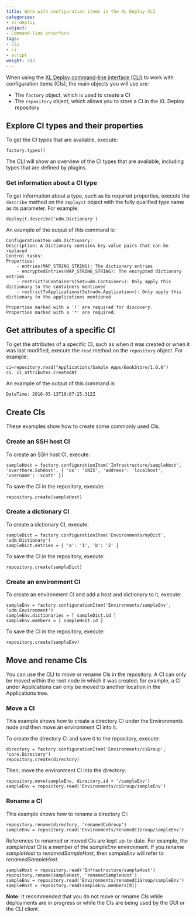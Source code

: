 ```yaml
---
title: Work with configuration items in the XL Deploy CLI
categories:
- xl-deploy
subject:
- Command-line interface
tags:
- cli
- ci
- script
weight: 243
---
```


When using the [XL Deploy command-line interface (CLI)](/xl-deploy/concept/getting-started-with-the-xl-deploy-cli.html) to work with configuration items (CIs), the main objects you will use are:

* The `factory` object, which is used to create a CI
* The `repository` object, which allows you to store a CI in the XL Deploy repository

## Explore CI types and their properties

To get the CI types that are available, execute:

    factory.types()

The CLI will show an overview of the CI types that are available, including types that are defined by plugins.

### Get information about a CI type

To get information about a type, such as its required properties, execute the `describe` method on the `deployit` object with the fully qualified type name as its parameter. For example:

    deployit.describe('udm.Dictionary')

An example of the output of this command is:

    ConfigurationItem udm.Dictionary:
    Description: A Dictionary contains key-value pairs that can be replaced
    Control tasks:
    Properties:
        - entries(MAP_STRING_STRING): The dictionary entries
        - encryptedEntries(MAP_STRING_STRING): The encrypted dictionary entries
        - restrictToContainers(Set<udm.Container>): Only apply this dictionary to the containers mentioned
        - restrictToApplications(Set<udm.Application>): Only apply this dictionary to the applications mentioned

    Properties marked with a '!' are required for discovery.
    Properties marked with a '*' are required.

## Get attributes of a specific CI

To get the attributes of a specific CI, such as when it was created or when it was last modified, execute the `read` method on the `repository` object. For example:

    ci=repository.read("Applications/Sample Apps/BookStore/1.0.0")
    ci._ci_attributes.createdAt

An example of the output of this command is:

    DateTime: 2016-05-13T10:07:25.312Z

## Create CIs

These examples show how to create some commonly used CIs.

### Create an SSH host CI

To create an SSH host CI, execute:

    sampleHost = factory.configurationItem('Infrastructure/sampleHost', 'overthere.SshHost', { 'os': 'UNIX', 'address': 'localhost', 'username': 'scott' })

To save the CI in the repository, execute:

    repository.create(sampleHost)

### Create a dictionary CI

To create a dictionary CI, execute:

    sampleDict = factory.configurationItem('Environments/myDict', 'udm.Dictionary')
    sampleDict.entries = { 'a': '1', 'b': '2' }

To save the CI in the repository, execute:

    repository.create(sampleDict)

### Create an environment CI

To create an environment CI and add a host and dictionary to it, execute:

    sampleEnv = factory.configurationItem('Environments/sampleEnv', 'udm.Environment')
    sampleEnv.dictionaries = [ sampleDict.id ]
    sampleEnv.members = [ sampleHost.id ]

To save the CI in the repository, execute:

    repository.create(sampleEnv)

## Move and rename CIs

You can use the CLI to move or rename CIs in the repository. A CI can only be moved within the root node in which it was created; for example, a CI under Applications can only be moved to another location in the Applications tree.

### Move a CI

This example shows how to create a directory CI under the Environments node and then move an environment CI into it.

To create the directory CI and save it to the repository, execute:

    directory = factory.configurationItem('Environments/ciGroup', 'core.Directory')
	repository.create(directory)

Then, move the environment CI into the directory:

    repository.move(sampleEnv, directory.id + '/sampleEnv')
    sampleEnv = repository.read('Environments/ciGroup/sampleEnv')

### Rename a CI

This example shows how to rename a directory CI:

    repository.rename(directory, 'renamedCiGroup')
    sampleEnv = repository.read('Environments/renamedCiGroup/sampleEnv')

References to renamed or moved CIs are kept up-to-date. For example, the *sampleHost* CI is a member of the *sampleEnv* environment. If you rename *sampleHost* to *renamedSampleHost*, then *sampleEnv* will refer to *renamedSampleHost*.

    sampleHost = repository.read('Infrastructure/sampleHost')
    repository.rename(sampleHost, 'renamedSampleHost')
    sampleEnv = repository.read('Environments/renamedCiGroup/sampleEnv')
    sampleHost = repository.read(sampleEnv.members[0])

**Note:** It recommended that you do not move or rename CIs while deployments are in progress or while the CIs are being used by the GUI or the CLI client.
